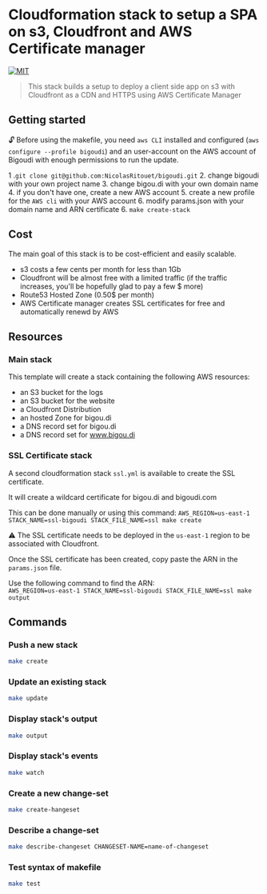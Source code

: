 # Cloudformation stack to setup a SPA on s3, Cloudfront and AWS Certificate manager

[![MIT](https://img.shields.io/badge/license-MIT-blue.svg)](LICENSE)

> This stack builds a setup to deploy a client side app on s3 with Cloudfront as a CDN and HTTPS using AWS Certificate Manager


## Getting started

:unlock: Before using the makefile, you need `aws CLI` installed and configured (`aws configure --profile bigoudi`) and an user-account on the AWS account of Bigoudi with enough permissions to run the update.

1 .`git clone git@github.com:NicolasRitouet/bigoudi.git`
2. change bigoudi with your own project name
3. change bigou.di with your own domain name
4. if you don't have one, create a new AWS account
5. create a new profile for the `AWS cli` with your AWS account
6. modify params.json with your domain name and ARN certificate
6. `make create-stack`

## Cost

The main goal of this stack is to be cost-efficient and easily scalable.

- s3 costs a few cents per month for less than 1Gb
- Cloudfront will be almost free with a limited traffic (if the traffic increases, you'll be hopefully glad to pay a few $ more)
- Route53 Hosted Zone (0.50$ per month)
- AWS Certificate manager creates SSL certificates for free and automatically renewd by AWS

## Resources

### Main stack

This template will create a stack containing the following AWS resources:

- an S3 bucket for the logs
- an S3 bucket for the website
- a Cloudfront Distribution
- an hosted Zone for bigou.di
- a DNS record set for bigou.di
- a DNS record set for www.bigou.di

### SSL Certificate stack

A second cloudformation stack `ssl.yml` is available to create the SSL certificate.

It will create a wildcard certificate for bigou.di and bigoudi.com

This can be done manually or using this command:
`AWS_REGION=us-east-1 STACK_NAME=ssl-bigoudi STACK_FILE_NAME=ssl make create`

:warning: The SSL certificate needs to be deployed in the `us-east-1` region to be associated with Cloudfront.

Once the SSL certificate has been created, copy paste the ARN in the `params.json` file.

Use the following command to find the ARN:  
`AWS_REGION=us-east-1 STACK_NAME=ssl-bigoudi STACK_FILE_NAME=ssl make output`

## Commands

### Push a new stack

```bash
make create
```

### Update an existing stack

```bash
make update
```

### Display stack's output

```bash
make output
```

### Display stack's events

```bash
make watch
```

### Create a new change-set

```bash
make create-hangeset
```

### Describe a change-set

```bash
make describe-changeset CHANGESET-NAME=name-of-changeset
```


### Test syntax of makefile

```bash
make test
```
